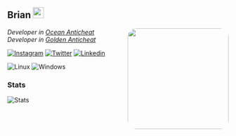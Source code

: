 <h2>Brian <img src="https://www.fg-a.com/flags/argentina-flag-animated.gif" width="25"></h2>
<img align='right' src="https://images-ext-1.discordapp.net/external/5oHl0OubNmsQHQvcTpXfbkKHZVkZ-Srv2W9Gw-P-FMs/%3Fsize%3D1024/https/cdn.discordapp.com/avatars/1145780955924140062/a285c1de428d1c80b5ddd7971e1e27d7.png?format=webp&quality=lossless" style="border-radius:20px;" width="230">
<p><em>Developer in <a href="https://anticheat.site">Ocean Anticheat</a>
</br>Developer in <a href="https://goldentool.net">Golden Anticheat</a>
</em></p>

[![Instagram](https://img.shields.io/badge/Instagram-E4405F?style=for-the-badge&logo=instagram&logoColor=white)](https://www.instagram.com/brian.wal118/) [![Twitter](https://img.shields.io/badge/Twitter-1D9BF0?style=for-the-badge&logo=twitter&logoColor=white)](https://twitter.com/notsnakesilent)
[![Linkedin](https://img.shields.io/badge/LinkedIn-0077B5?style=for-the-badge&logo=linkedin&logoColor=white)](https://www.linkedin.com/in/brianwl/) 



![Linux](https://img.shields.io/badge/Linux-FCC624?style=for-the-badge&logo=linux&logoColor=black) ![Windows](https://img.shields.io/badge/Windows-0078D6?style=for-the-badge&logo=windows&logoColor=white)

### Stats
![Stats](https://github-readme-stats.vercel.app/api?username=notsnakesilent&show_icons=true&theme=transparent)
